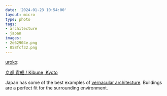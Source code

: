 ```yaml
---
date: '2024-01-23 10:54:00'
layout: micro
type: photo
tags:
- architecture
- japan
images:
- 2e62904e.png
- 058fcf32.png
---
```


[uroko](https://uroko.tumblr.com/post/738305796159471616/a):

[京都 貴船 / Kibune, Kyoto](https://www.instagram.com/tomokotoamu/)

Japan has some of the best examples of [vernacular architecture](https://www.resextensa.co/p/designing-from-experience-not-expertise). Buildings are a perfect fit for the surrounding environment.
